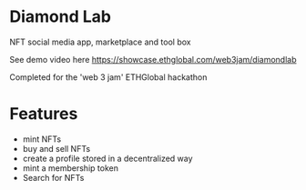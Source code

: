 # Diamond Lab

NFT social media app, marketplace and tool box

See demo video here https://showcase.ethglobal.com/web3jam/diamondlab

Completed for the 'web 3 jam' ETHGlobal hackathon

# Features

- mint NFTs
- buy and sell NFTs
- create a profile stored in a decentralized way
- mint a membership token
- Search for NFTs 
